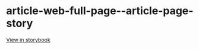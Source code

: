 # article-web-full-page--article-page-story

[View in storybook](https://raw.githack.com/Independent-Digital-News-and-Media-Ltd/indy-branch-review/PR-7294-sb/index.html?path=/story/article-web-full-page--article-page-story)